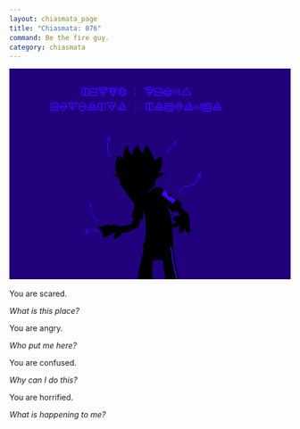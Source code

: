 ```yaml
---
layout: chiasmata_page
title: "Chiasmata: 076"
command: Be the fire guy.
category: chiasmata
---
```


![76](/chiasmata/images/narrative/075.gif)

You are scared.

*What is this place?*

You are angry.

*Who put me here?*

You are confused.

*Why can I do this?*

You are horrified.

*What is happening to me?*